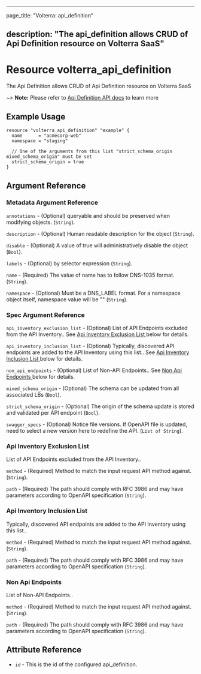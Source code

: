 ---

page_title: "Volterra: api_definition"

description: "The api_definition allows CRUD of Api Definition resource on Volterra SaaS"
-----------------------------------------------------------------------------------------

Resource volterra_api_definition
================================

The Api Definition allows CRUD of Api Definition resource on Volterra SaaS

~> **Note:** Please refer to [Api Definition API docs](https://docs.cloud.f5.com/docs/api/views-api-definition) to learn more

Example Usage
-------------

```hcl
resource "volterra_api_definition" "example" {
  name      = "acmecorp-web"
  namespace = "staging"

  // One of the arguments from this list "strict_schema_origin mixed_schema_origin" must be set
  strict_schema_origin = true
}

```

Argument Reference
------------------

### Metadata Argument Reference

`annotations` - (Optional) queryable and should be preserved when modifying objects. (`String`).

`description` - (Optional) Human readable description for the object (`String`).

`disable` - (Optional) A value of true will administratively disable the object (`Bool`).

`labels` - (Optional) by selector expression (`String`).

`name` - (Required) The value of name has to follow DNS-1035 format. (`String`).

`namespace` - (Optional) Must be a DNS_LABEL format. For a namespace object itself, namespace value will be "" (`String`).

### Spec Argument Reference

`api_inventory_exclusion_list` - (Optional) List of API Endpoints excluded from the API Inventory.. See [Api Inventory Exclusion List ](#api-inventory-exclusion-list) below for details.

`api_inventory_inclusion_list` - (Optional) Typically, discovered API endpoints are added to the API Inventory using this list.. See [Api Inventory Inclusion List ](#api-inventory-inclusion-list) below for details.

`non_api_endpoints` - (Optional) List of Non-API Endpoints.. See [Non Api Endpoints ](#non-api-endpoints) below for details.

`mixed_schema_origin` - (Optional) The schema can be updated from all associated LBs (`Bool`).

`strict_schema_origin` - (Optional) The origin of the schema update is stored and validated per API endpoint (`Bool`).

`swagger_specs` - (Optional) Notice file versions. If OpenAPI file is updated, need to select a new version here to redefine the API. (`List of String`).

### Api Inventory Exclusion List

List of API Endpoints excluded from the API Inventory..

`method` - (Required) Method to match the input request API method against. (`String`).

`path` - (Required) The path should comply with RFC 3986 and may have parameters according to OpenAPI specification (`String`).

### Api Inventory Inclusion List

Typically, discovered API endpoints are added to the API Inventory using this list..

`method` - (Required) Method to match the input request API method against. (`String`).

`path` - (Required) The path should comply with RFC 3986 and may have parameters according to OpenAPI specification (`String`).

### Non Api Endpoints

List of Non-API Endpoints..

`method` - (Required) Method to match the input request API method against. (`String`).

`path` - (Required) The path should comply with RFC 3986 and may have parameters according to OpenAPI specification (`String`).

Attribute Reference
-------------------

-	`id` - This is the id of the configured api_definition.
